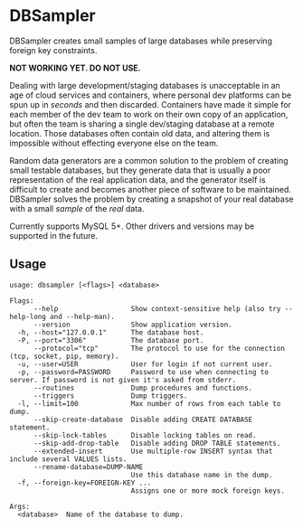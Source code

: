 DBSampler
=========
DBSampler creates small samples of large databases while preserving foreign key constraints.

**NOT WORKING YET. DO NOT USE.**

Dealing with large development/staging databases is unacceptable in an age of cloud services and containers, where personal dev platforms can be spun up in _seconds_ and then discarded. Containers have made it simple for each member of the dev team to work on their own copy of an application, but often the team is sharing a single dev/staging database at a remote location. Those databases often contain old data, and altering them is impossible without effecting everyone else on the team.

Random data generators are a common solution to the problem of creating small testable databases, but they generate data that is usually a poor representation of the real application data, and the generator itself is difficult to create and becomes another piece of software to be maintained. DBSampler solves the problem by creating a snapshot of your real database with a small _sample_ of the _real_ data.

Currently supports MySQL 5+. Other drivers and versions may be supported in the future.

## Usage
```
usage: dbsampler [<flags>] <database>

Flags:
      --help                  Show context-sensitive help (also try --help-long and --help-man).
      --version               Show application version.
  -h, --host="127.0.0.1"      The database host.
  -P, --port="3306"           The database port.
      --protocol="tcp"        The protocol to use for the connection (tcp, socket, pip, memory).
  -u, --user=USER             User for login if not current user.
  -p, --password=PASSWORD     Password to use when connecting to server. If password is not given it's asked from stderr.
      --routines              Dump procedures and functions.
      --triggers              Dump triggers.
  -l, --limit=100             Max number of rows from each table to dump.
      --skip-create-database  Disable adding CREATE DATABASE statement.
      --skip-lock-tables      Disable locking tables on read.
      --skip-add-drop-table   Disable adding DROP TABLE statements.
      --extended-insert       Use multiple-row INSERT syntax that include several VALUES lists.
      --rename-database=DUMP-NAME  
                              Use this database name in the dump.
  -f, --foreign-key=FOREIGN-KEY ...  
                              Assigns one or more mock foreign keys.

Args:
  <database>  Name of the database to dump.

```
